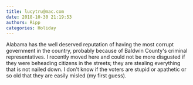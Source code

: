 ```yaml
---
title: lucytru@mac.com
date: 2018-10-30 21:19:53
authors: Ripp
categories: Holiday
---
```


 Alabama has the well deserved reputation of having the most corrupt government in the country, probably because of Baldwin County's criminal representatives.  I recently moved here and could not be more disgusted if they were beheading citizens in the streets; they are stealing everything that is not nailed down.  I don't know if the voters are stupid or apathetic or so old that they are easily misled (my first guess).